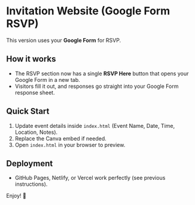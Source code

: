 # Invitation Website (Google Form RSVP)

This version uses your **Google Form** for RSVP.

## How it works
- The RSVP section now has a single **RSVP Here** button that opens your Google Form in a new tab.
- Visitors fill it out, and responses go straight into your Google Form response sheet.

## Quick Start
1. Update event details inside `index.html` (Event Name, Date, Time, Location, Notes).
2. Replace the Canva embed if needed.
3. Open `index.html` in your browser to preview.

## Deployment
- GitHub Pages, Netlify, or Vercel work perfectly (see previous instructions).

Enjoy! 🎉
